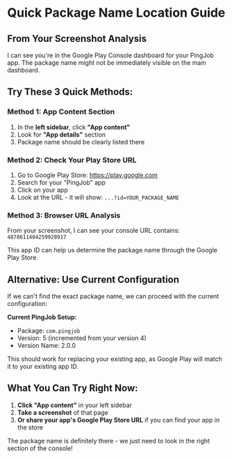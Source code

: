 # Quick Package Name Location Guide

## From Your Screenshot Analysis

I can see you're in the Google Play Console dashboard for your PingJob app. The package name might not be immediately visible on the main dashboard.

## Try These 3 Quick Methods:

### Method 1: App Content Section
1. In the **left sidebar**, click **"App content"**
2. Look for **"App details"** section
3. Package name should be clearly listed there

### Method 2: Check Your Play Store URL
1. Go to Google Play Store: https://play.google.com
2. Search for your "PingJob" app
3. Click on your app
4. Look at the URL - it will show: `...?id=YOUR_PACKAGE_NAME`

### Method 3: Browser URL Analysis
From your screenshot, I can see your console URL contains: `4878611404259928917`

This app ID can help us determine the package name through the Google Play Store.

## Alternative: Use Current Configuration

If we can't find the exact package name, we can proceed with the current configuration:

**Current PingJob Setup:**
- Package: `com.pingjob` 
- Version: 5 (incremented from your version 4)
- Version Name: 2.0.0

This should work for replacing your existing app, as Google Play will match it to your existing app ID.

## What You Can Try Right Now:

1. **Click "App content"** in your left sidebar
2. **Take a screenshot** of that page
3. **Or share your app's Google Play Store URL** if you can find your app in the store

The package name is definitely there - we just need to look in the right section of the console!